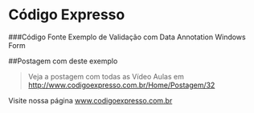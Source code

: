 ﻿# Código Expresso 

###Código Fonte Exemplo de Validação com Data Annotation Windows Form

##Postagem com deste exemplo
>Veja a postagem com todas as Vídeo Aulas em http://www.codigoexpresso.com.br/Home/Postagem/32         

Visite nossa página www.codigoexpresso.com.br
